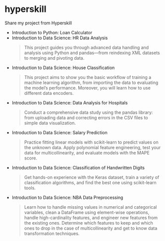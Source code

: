 # hyperskill
Share my project from Hyperskill

- Introduction to Python: Loan Calculator
- Introduction to Data Science: HR Data Analysis
  > This project guides you through advanced data handling and analysis using Python and pandas—from reindexing XML datasets to merging and pivoting data.
- Introduction to Data Science: House Classification
  > This project aims to show you the basic workflow of training a machine learning algorithm, from importing the data to evaluating the model’s performance. Moreover, you will learn how to use different data encoders.
- Introduction to Data Science: Data Analysis for Hospitals
  > Conduct a comprehensive data study using the pandas library: from uploading data and correcting errors in the CSV files to simple data visualization.
- Introduction to Data Science: Salary Prediction
  > Practice fitting linear models with scikit-learn to predict values on the unknown data. Apply polynomial feature engineering, test your data for multicollinearity, and evaluate models with the MAPE score.
- Introduction to Data Science: Classification of Handwritten Digits
  > Get hands-on experience with the Keras dataset, train a variety of classification algorithms, and find the best one using scikit-learn tools.
- Introduction to Data Science: NBA Data Preprocessing
  > Learn how to handle missing values in numerical and categorical variables, clean a DataFrame using element-wise operations, handle high-cardinality features, and engineer new features from the existing ones. Determine which features to keep and which ones to drop in the case of multicollinearity and get to know data transformation techniques.
